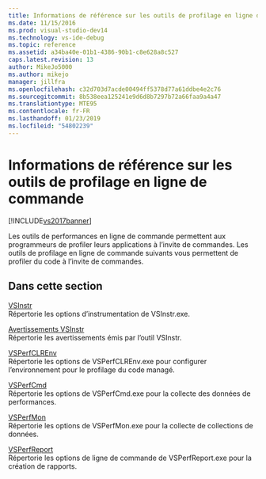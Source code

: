 ```yaml
---
title: Informations de référence sur les outils de profilage en ligne de commande | Microsoft Docs
ms.date: 11/15/2016
ms.prod: visual-studio-dev14
ms.technology: vs-ide-debug
ms.topic: reference
ms.assetid: a34ba40e-01b1-4386-90b1-c8e628a8c527
caps.latest.revision: 13
author: MikeJo5000
ms.author: mikejo
manager: jillfra
ms.openlocfilehash: c32d703d7acde00494ff5378d77a61ddbe4e2c76
ms.sourcegitcommit: 8b538eea125241e9d6d8b7297b72a66faa9a4a47
ms.translationtype: MTE95
ms.contentlocale: fr-FR
ms.lasthandoff: 01/23/2019
ms.locfileid: "54802239"
---
```

# <a name="command-line-profiling-tools-reference"></a>Informations de référence sur les outils de profilage en ligne de commande
[!INCLUDE[vs2017banner](../includes/vs2017banner.md)]

Les outils de performances en ligne de commande permettent aux programmeurs de profiler leurs applications à l’invite de commandes. Les outils de profilage en ligne de commande suivants vous permettent de profiler du code à l’invite de commandes.  
  
## <a name="in-this-section"></a>Dans cette section  
 [VSInstr](../profiling/vsinstr.md)  
 Répertorie les options d’instrumentation de VSInstr.exe.  
  
 [Avertissements VSInstr](../profiling/vsinstr-warnings.md)  
 Répertorie les avertissements émis par l’outil VSInstr.  
  
 [VSPerfCLREnv](../profiling/vsperfclrenv.md)  
 Répertorie les options de VSPerfCLREnv.exe pour configurer l’environnement pour le profilage du code managé.  
  
 [VSPerfCmd](../profiling/vsperfcmd.md)  
 Répertorie les options de VSPerfCmd.exe pour la collecte des données de performances.  
  
 [VSPerfMon](../profiling/vsperfmon.md)  
 Répertorie les options de VSPerfMon.exe pour la collecte de collections de données.  
  
 [VSPerfReport](../profiling/vsperfreport.md)  
 Répertorie les options de ligne de commande de VSPerfReport.exe pour la création de rapports.
